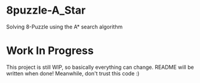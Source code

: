 # 8puzzle-A_Star
Solving 8-Puzzle using the A* search algorithm

# Work In Progress
This project is still WIP, so basically everything can change. README will be written when done!
Meanwhile, don't trust this code :)
